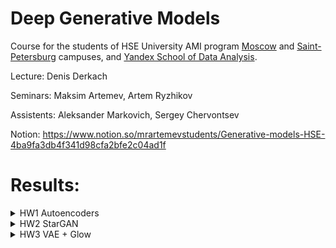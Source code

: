# Deep Generative Models

Course for the students of HSE University AMI program [Moscow](https://www.hse.ru/en/ba/ami/) and [Saint-Petersburg](https://spb.hse.ru/en/ba/appmath/) campuses, and [Yandex School of Data Analysis](https://yandexdataschool.com/). 

Lecture: Denis Derkach

Seminars: Maksim Artemev, Artem Ryzhikov

Assistents: Aleksander Markovich, Sergey Chervontsev

Notion: https://www.notion.so/mrartemevstudents/Generative-models-HSE-4ba9fa3db4f341d98cfa2bfe2c04ad1f

# Results:

<details>
  <summary> HW1 Autoencoders </summary>
  
  ## Report (in Russian)
  [here](https://wandb.ai/arinaruck/gen%20models%20hw1/reports/-1-AE--Vmlldzo0OTA1OTU)
  ## Results:
  Omniglot reconstruction
  
  ![image](https://user-images.githubusercontent.com/22507422/116169116-a84d0c80-a70c-11eb-9ba5-d6502b66fe9f.png)

</details>

<details>
  <summary> HW2 StarGAN</summary>
  
  ## Report(in Russian):
  [here](https://wandb.ai/arinaruck/gen%20models%20hw2/reports/-2--Vmlldzo1MjIxOTU)
  ## Results:
  CelebA feature translation
  
  ![image](https://user-images.githubusercontent.com/22507422/116169304-1a255600-a70d-11eb-8182-a3079014c1a7.png)

</details>

<details>
  <summary> HW3 VAE + Glow </summary>
  
  ## Report (in Russian)
  [here]((https://wandb.ai/arinaruck/gen%20models%20hw3/reports/HW3--Vmlldzo1NDYzNDQ))
  ## Results:
  VAE Generation
  ![image](https://user-images.githubusercontent.com/22507422/116169679-eeef3680-a70d-11eb-8819-57820207d793.png)
  Glow:
  ![image](https://user-images.githubusercontent.com/22507422/116169635-d848df80-a70d-11eb-987c-045b63decbc3.png)

</details>

